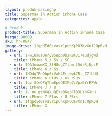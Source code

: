 ```yaml
---
layout: produk-casinghp
title: Superman in Action iPhone Case
categories: apple

# Produk
product-title: Superman in Action iPhone Case
harga: 90000
sku: hn-0847
image-drive: 1fqpdEd0svavr1puhKpPO3KvXn1JOpRvH
gallery:
  - url: 1FwI0buaO6ry85Wpp0bJR8GJI7eudjgWd
    title: iPhone 5 / 5s / SE
  - url: 19AJuwwmKX_3tH0ogZYlam_L5drRjUpzF
    title: iPhone 6 / 6s
  - url: 1ND4qTPeDhp6iVaH4Er_wph7Rt_ZZfUUU
    title: iPhone 6 Plus / 6s Plus
  - url: 1qv-SCeQPqThm8pqQEIPe7rVpz6YrRFWr
    title: iPhone 7 / 8
  - url: 1-_uu_gtNXqkuQEYa8KqaCh03LYbGXnU_
    title: iPhone 7 Plus / 8 Plus
  - url: 1fqpdEd0svavr1puhKpPO3KvXn1JOpRvH
    title: iPhone X
---
```

